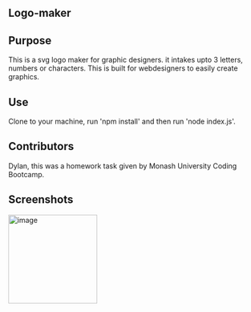 ## Logo-maker

## Purpose
This is a svg logo maker for graphic designers. it intakes upto 3 letters, numbers or characters. This is built for webdesigners to easily create graphics.

## Use
Clone to your machine, run 'npm install' and then run 'node index.js'.

## Contributors
Dylan, this was a homework task given by Monash University Coding Bootcamp.

## Screenshots
<img width="177" alt="image" src="https://github.com/dyl124/Logo-maker/assets/142150017/032332e0-ef3d-426e-81ee-30f41323a3ac">


